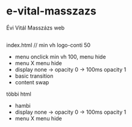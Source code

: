 # e-vital-masszazs
Évi Vitál Masszázs web 

##

index.html
// min vh logo-conti 50 
- menu onclick min vh 100, menu hide 
- menu X menu hide
- display none -> opacity 0 -> 100ms opacity 1
- basic transition 
- content swap

többi html 
- hambi 
- display none -> opacity 0 -> 100ms opacity 1
- menu X menu hide